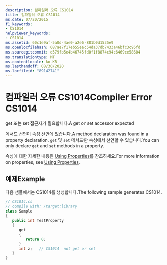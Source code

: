 ```yaml
---
description: 컴파일러 오류 CS1014
title: 컴파일러 오류 CS1014
ms.date: 07/20/2015
f1_keywords:
- CS1014
helpviewer_keywords:
- CS1014
ms.assetid: 60c1e9af-5a0d-4ae0-a2e6-881b0d1535e9
ms.openlocfilehash: 087ae7f17eb55eac54da37db7433a46bfc3c95fd
ms.sourcegitcommit: d579fb5e4b46745fd0f1f8874c94c6469ce58604
ms.translationtype: MT
ms.contentlocale: ko-KR
ms.lasthandoff: 08/30/2020
ms.locfileid: "89142741"
---
```

# <a name="compiler-error-cs1014"></a><span data-ttu-id="99e0c-103">컴파일러 오류 CS1014</span><span class="sxs-lookup"><span data-stu-id="99e0c-103">Compiler Error CS1014</span></span>
<span data-ttu-id="99e0c-104">get 또는 set 접근자가 필요합니다.</span><span class="sxs-lookup"><span data-stu-id="99e0c-104">A get or set accessor expected</span></span>  
  
 <span data-ttu-id="99e0c-105">메서드 선언이 속성 선언에 있습니다.</span><span class="sxs-lookup"><span data-stu-id="99e0c-105">A method declaration was found in a property declaration.</span></span> <span data-ttu-id="99e0c-106">`get` 및 `set` 메서드만 속성에서 선언할 수 있습니다.</span><span class="sxs-lookup"><span data-stu-id="99e0c-106">You can only declare `get` and `set` methods in a property.</span></span>  
  
 <span data-ttu-id="99e0c-107">속성에 대한 자세한 내용은 [Using Properties](../programming-guide/classes-and-structs/using-properties.md)를 참조하세요.</span><span class="sxs-lookup"><span data-stu-id="99e0c-107">For more information on properties, see [Using Properties](../programming-guide/classes-and-structs/using-properties.md).</span></span>  
  
## <a name="example"></a><span data-ttu-id="99e0c-108">예제</span><span class="sxs-lookup"><span data-stu-id="99e0c-108">Example</span></span>  
 <span data-ttu-id="99e0c-109">다음 샘플에서는 CS1014를 생성합니다.</span><span class="sxs-lookup"><span data-stu-id="99e0c-109">The following sample generates CS1014.</span></span>  
  
```csharp  
// CS1014.cs  
// compile with: /target:library  
class Sample  
{  
   public int TestProperty  
   {  
      get  
      {  
         return 0;  
      }  
      int z;   // CS1014  not get or set  
   }  
}  
```
